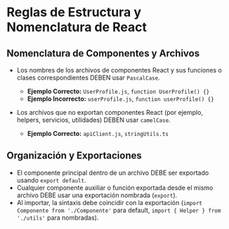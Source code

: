 # Reglas de Estructura y Nomenclatura de React

## Nomenclatura de Componentes y Archivos

- Los nombres de los archivos de componentes React y sus funciones o clases correspondientes DEBEN usar `PascalCase`.
  - **Ejemplo Correcto:** `UserProfile.js`, `function UserProfile() {}`
  - **Ejemplo Incorrecto:** `userProfile.js`, `function userProfile() {}`

- Los archivos que no exportan componentes React (por ejemplo, helpers, servicios, utilidades) DEBEN usar `camelCase`.
  - **Ejemplo Correcto:** `apiClient.js`, `stringUtils.ts`

## Organización y Exportaciones

- El componente principal dentro de un archivo DEBE ser exportado usando `export default`.
- Cualquier componente auxiliar o función exportada desde el mismo archivo DEBE usar una exportación nombrada (`export`).
- Al importar, la sintaxis debe coincidir con la exportación (`import Componente from './Componente'` para default, `import { Helper } from './utils'` para nombradas).